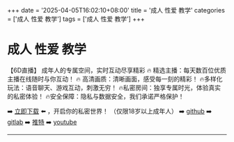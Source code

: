 +++
date = '2025-04-05T16:02:10+08:00'
title = '成人 性爱 教学'
categories = ['成人 性爱 教学']
tags = ['成人 性爱 教学']
+++

# 成人 性爱 教学

【6D直播】
成年人的专属空间，实时互动尽享精彩
🔥 精选主播：每天数百位优质主播在线随时与你互动！
🔥 高清画质：清晰画面，感受每一刻的精彩！
🔥多样化玩法：语音聊天、游戏互动，刺激无穷！
🔥私密房间：独享专属时光，体验真实的私密体验！
🔥安全保障：隐私与数据安全，我们承诺严格保护！

➡️ [立即下载](https://down123.s3.ap-east-1.amazonaws.com/down/down.html?channelCode=blog) ⬅️ ，开启你的私密世界！
（仅限18岁以上成年人）
➡️ [github](https://aldult-live.github.io/)
➡️ [gitlab](https://seo-09598d.gitlab.io/)
➡️ [推特](https://x.com/wegame33)
➡️ [youtube](https://www.youtube.com/@6Dlive)

---
